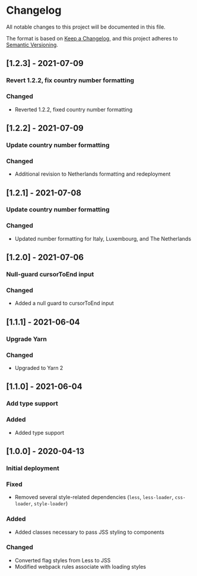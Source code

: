 # Changelog
All notable changes to this project will be documented in this file.

The format is based on [Keep a Changelog](https://keepachangelog.com/en/1.0.0/),
and this project adheres to [Semantic Versioning](https://semver.org/spec/v2.0.0.html).

## [1.2.3] - 2021-07-09
### Revert 1.2.2, fix country number formatting
### Changed
- Reverted 1.2.2, fixed country number formatting

## [1.2.2] - 2021-07-09
### Update country number formatting
### Changed
- Additional revision to Netherlands formatting and redeployment

## [1.2.1] - 2021-07-08
### Update country number formatting
### Changed
- Updated number formatting for Italy, Luxembourg, and The Netherlands

## [1.2.0] - 2021-07-06
### Null-guard cursorToEnd input
### Changed
- Added a null guard to cursorToEnd input

## [1.1.1] - 2021-06-04
### Upgrade Yarn
### Changed
- Upgraded to Yarn 2

## [1.1.0] - 2021-06-04
### Add type support
### Added
- Added type support

## [1.0.0] - 2020-04-13
### Initial deployment
### Fixed
- Removed several style-related dependencies (`less`, `less-loader`, `css-loader`, `style-loader`)
### Added
- Added classes necessary to pass JSS styling to components
### Changed
- Converted flag styles from Less to JSS
- Modified webpack rules associate with loading styles
